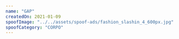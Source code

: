 ```yaml
---
name: "GAP"
createdOn: 2021-01-09
spoofImage: "../../assets/spoof-ads/fashion_slashin_4_600px.jpg"
spoofCategory: "CORPO"
---
```

